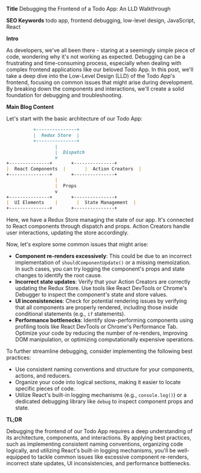 **Title**
Debugging the Frontend of a Todo App: An LLD Walkthrough

**SEO Keywords**
todo app, frontend debugging, low-level design, JavaScript, React

**Intro**

As developers, we've all been there - staring at a seemingly simple piece of code, wondering why it's not working as expected. Debugging can be a frustrating and time-consuming process, especially when dealing with complex frontend applications like our beloved Todo App. In this post, we'll take a deep dive into the Low-Level Design (LLD) of the Todo App's frontend, focusing on common issues that might arise during development. By breaking down the components and interactions, we'll create a solid foundation for debugging and troubleshooting.

**Main Blog Content**

Let's start with the basic architecture of our Todo App:

```markdown
          +---------------+
          |  Redux Store  |
          +---------------+
                  |
                  |  Dispatch
                  v
+---------------+       +---------------+
|  React Components  |       |  Action Creators  |
+---------------+       +---------------+
                  |
                  |  Props
                  v
+---------------+       +---------------+
|  UI Elements    |       |  State Management  |
+---------------+       +---------------+
```

Here, we have a Redux Store managing the state of our app. It's connected to React components through dispatch and props. Action Creators handle user interactions, updating the store accordingly.

Now, let's explore some common issues that might arise:

* **Component re-renders excessively**: This could be due to an incorrect implementation of `shouldComponentUpdate()` or a missing memoization. In such cases, you can try logging the component's props and state changes to identify the root cause.
* **Incorrect state updates**: Verify that your Action Creators are correctly updating the Redux Store. Use tools like React DevTools or Chrome's Debugger to inspect the component's state and store values.
* **UI inconsistencies**: Check for potential rendering issues by verifying that all components are properly rendered, including those inside conditional statements (e.g., `if` statements).
* **Performance bottlenecks**: Identify slow-performing components using profiling tools like React DevTools or Chrome's Performance Tab. Optimize your code by reducing the number of re-renders, improving DOM manipulation, or optimizing computationally expensive operations.

To further streamline debugging, consider implementing the following best practices:

* Use consistent naming conventions and structure for your components, actions, and reducers.
* Organize your code into logical sections, making it easier to locate specific pieces of code.
* Utilize React's built-in logging mechanisms (e.g., `console.log()`) or a dedicated debugging library like `debug` to inspect component props and state.

**TL;DR**

Debugging the frontend of our Todo App requires a deep understanding of its architecture, components, and interactions. By applying best practices, such as implementing consistent naming conventions, organizing code logically, and utilizing React's built-in logging mechanisms, you'll be well-equipped to tackle common issues like excessive component re-renders, incorrect state updates, UI inconsistencies, and performance bottlenecks.